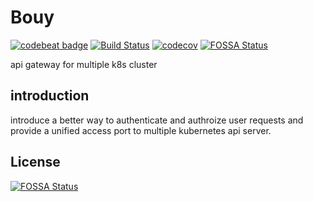 # Bouy
[![codebeat badge](https://codebeat.co/badges/af90a724-2d31-452f-be0f-4a152d05e15c)](https://codebeat.co/projects/github-com-martinforreal-buoy-master)
[![Build Status](https://travis-ci.org/MartinForReal/buoy.svg?branch=master)](https://travis-ci.org/MartinForReal/buoy)
[![codecov](https://codecov.io/gh/MartinForReal/buoy/branch/master/graph/badge.svg)](https://codecov.io/gh/MartinForReal/buoy)
[![FOSSA Status](https://app.fossa.io/api/projects/git%2Bgithub.com%2FMartinForReal%2Fbuoy.svg?type=shield)](https://app.fossa.io/projects/git%2Bgithub.com%2FMartinForReal%2Fbuoy?ref=badge_shield)


api gateway for multiple k8s cluster

## introduction

introduce a better way to authenticate and authroize user requests and provide a unified access port to multiple kubernetes api server.



## License
[![FOSSA Status](https://app.fossa.io/api/projects/git%2Bgithub.com%2FMartinForReal%2Fbuoy.svg?type=large)](https://app.fossa.io/projects/git%2Bgithub.com%2FMartinForReal%2Fbuoy?ref=badge_large)